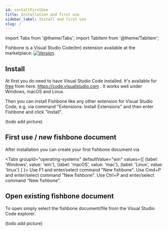 ```yaml
---
id: installFirstUse
title: Installation and first use
sidebar_label: Install and first use
slug: /
---
```

import Tabs from '@theme/Tabs';
import TabItem from '@theme/TabItem';

Fishbone is a Visual Studio Code(tm) extension available at the marketplace: [![Version](https://vsmarketplacebadge.apphb.com/version/mbehr1.fishbone.svg)](https://marketplace.visualstudio.com/items?itemName=mbehr1.fishbone).

## Install

At first you do need to have Visual Studio Code installed. It's available for [free](https://code.visualstudio.com/docs/supporting/faq#_is-vs-code-free) from here: https://code.visualstudio.com . It works well under Windows, macOS and Linux.

Then you can install Fishbone like any other extension for Visual Studio Code, e.g. via command "Extensions: Install Extensions" and then enter Fishbone and click "Install".

(todo add picture)

## First use / new fishbone document

After installation you can create your first fishbone document via

<Tabs
    groupId="operating-systems"
    defaultValue="win"
    values={[
        {label: 'Windows', value: 'win'},
        {label: 'macOS', value: 'mac'},
        {label: 'Linux', value: 'linux'}
    ]
}>
<TabItem value="win">Use F1 and enter/select command "New fishbone".</TabItem>
<TabItem value="mac">Use Cmd+P and enter/select command "New fishbone".</TabItem>
<TabItem value="linux">Use Ctrl+P and enter/select command "New fishbone".</TabItem>
</Tabs>

## Open existing fishbone document

To open simply select the fishbone document/file from the Visual Studio Code explorer.

(todo add picture)
